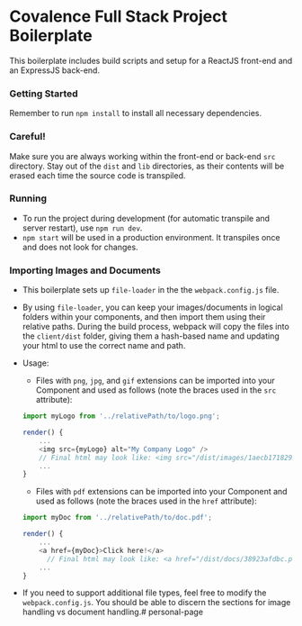 # Covalence Full Stack Project Boilerplate
This boilerplate includes build scripts and setup for a ReactJS front-end and an ExpressJS back-end.

### Getting Started
Remember to run `npm install` to install all necessary dependencies.

### Careful!
Make sure you are always working within the front-end or back-end `src` directory. Stay out of the `dist` and `lib` directories, as their contents will be erased each time the source code is transpiled.

### Running
* To run the project during development (for automatic transpile and server restart), use `npm run dev`.
* `npm start` will be used in a production environment. It transpiles once and does not look for changes.

### Importing Images and Documents
* This boilerplate sets up `file-loader` in the the `webpack.config.js` file.
* By using `file-loader`, you can keep your images/documents in logical folders within your components, and then import them using their relative paths. During the build process, webpack will copy the files into the `client/dist` folder, giving them a hash-based name and updating your html to use the correct name and path.
* Usage:
  * Files with `png`, `jpg`, and `gif` extensions can be imported into your Component and used as follows (note the braces used in the `src` attribute):

  ```js
  import myLogo from '../relativePath/to/logo.png';

  render() {
      ...
      <img src={myLogo} alt="My Company Logo" />
      // Final html may look like: <img src="/dist/images/1aecb1718293a.png" alt="My Company Logo>
      ...
  }
  ```
  
  * Files with `pdf` extensions can be imported into your Component and used as follows (note the braces used in the `href` attribute):

  ```js
  import myDoc from '../relativePath/to/doc.pdf';

  render() {
      ...
      <a href={myDoc}>Click here!</a>
        // Final html may look like: <a href="/dist/docs/38923afdbc.pdf">Click here!</a>
      ...
  }
  ```
* If you need to support additional file types, feel free to modify the `webpack.config.js`. You should be able to discern the sections for image handling vs document handling.# personal-page
